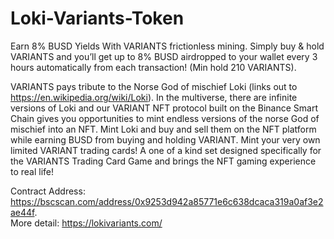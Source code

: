 # Loki-Variants-Token
Earn 8% BUSD Yields With VARIANTS frictionless mining. Simply buy & hold VARIANTS and you’ll get up to 8% BUSD airdropped to your wallet every 3 hours automatically from each transaction! (Min hold 210 VARIANTS).  

VARIANTS pays tribute to the Norse God of mischief Loki (links out to https://en.wikipedia.org/wiki/Loki). In the multiverse, there are infinite versions of Loki and our VARIANT NFT protocol built on the Binance Smart Chain gives you opportunities to mint endless versions of the norse God of mischief into an NFT. Mint Loki and buy and sell them on the NFT platform while earning BUSD from buying and holding VARIANT. Mint your very own limited VARIANT trading cards! A one of a kind set designed specifically for the VARIANTS Trading Card Game and brings the NFT gaming experience to real life!

Contract Address: https://bscscan.com/address/0x9253d942a85771e6c638dcaca319a0af3e2ae44f.  
More detail: https://lokivariants.com/
